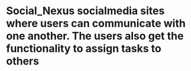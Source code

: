 # Social_Nexus socialmedia sites where users can communicate with one another. The users also get the functionality to assign tasks to others
